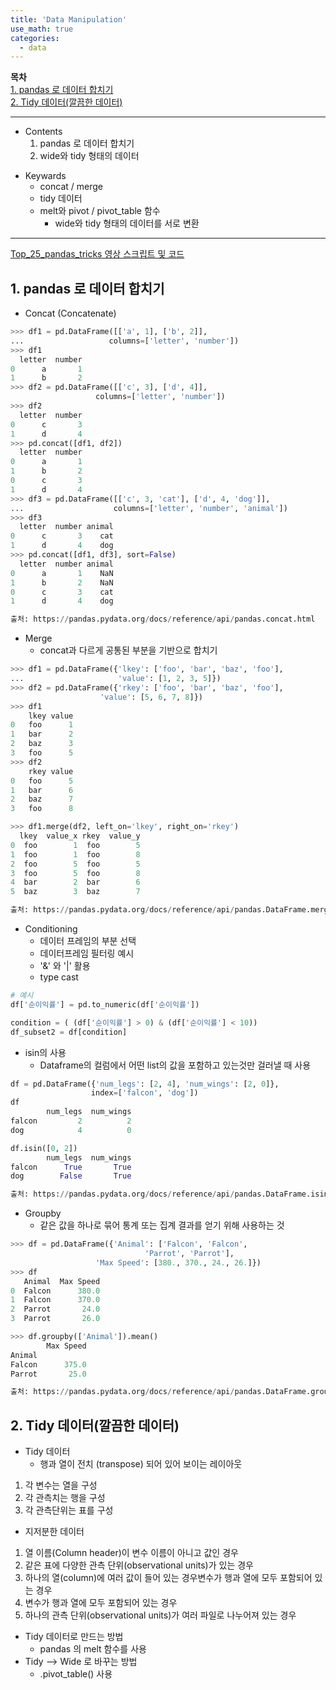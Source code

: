 ```yaml
---
title: 'Data Manipulation'
use_math: true
categories:
  - data
---
```


**목차**  
[1. pandas 로 데이터 합치기](#1-pandas-로-데이터-합치기)  
[2. Tidy 데이터(깔끔한 데이터)](#2-tidy-데이터깔끔한-데이터)  

---
* Contents
  1. pandas 로 데이터 합치기
  2. wide와 tidy 형태의 데이터

>
* Keywards
  * concat / merge
  * tidy 데이터
  * melt와 pivot / pivot_table 함수
    * wide와 tidy 형태의 데이터를 서로 변환

---
[Top_25_pandas_tricks 영상 스크립트 및 코드](https://nbviewer.org/github/justmarkham/pandas-videos/blob/master/top_25_pandas_tricks.ipynb)

## 1. pandas 로 데이터 합치기
* Concat (Concatenate)
  
```python
>>> df1 = pd.DataFrame([['a', 1], ['b', 2]],
...                   columns=['letter', 'number'])
>>> df1
  letter  number
0      a       1
1      b       2
>>> df2 = pd.DataFrame([['c', 3], ['d', 4]],
                   columns=['letter', 'number'])
>>> df2
  letter  number
0      c       3
1      d       4
>>> pd.concat([df1, df2])
  letter  number
0      a       1
1      b       2
0      c       3
1      d       4
>>> df3 = pd.DataFrame([['c', 3, 'cat'], ['d', 4, 'dog']],
...                    columns=['letter', 'number', 'animal'])
>>> df3
  letter  number animal
0      c       3    cat
1      d       4    dog
>>> pd.concat([df1, df3], sort=False)
  letter  number animal
0      a       1    NaN
1      b       2    NaN
0      c       3    cat
1      d       4    dog

출처: https://pandas.pydata.org/docs/reference/api/pandas.concat.html
```
* Merge
  * concat과 다르게 공통된 부분을 기반으로 합치기

```python
>>> df1 = pd.DataFrame({'lkey': ['foo', 'bar', 'baz', 'foo'],
...                     'value': [1, 2, 3, 5]})
>>> df2 = pd.DataFrame({'rkey': ['foo', 'bar', 'baz', 'foo'],
                    'value': [5, 6, 7, 8]})
>>> df1
    lkey value
0   foo      1
1   bar      2
2   baz      3
3   foo      5
>>> df2
    rkey value
0   foo      5
1   bar      6
2   baz      7
3   foo      8

>>> df1.merge(df2, left_on='lkey', right_on='rkey')
  lkey  value_x rkey  value_y
0  foo        1  foo        5
1  foo        1  foo        8
2  foo        5  foo        5
3  foo        5  foo        8
4  bar        2  bar        6
5  baz        3  baz        7

출처: https://pandas.pydata.org/docs/reference/api/pandas.DataFrame.merge.html
```

* Conditioning
  * 데이터 프레임의 부분 선택
  * 데이터프레임 필터링 예시  
   * '&' 와 '|' 활용  
   * type cast  

```python
# 예시
df['순이익률'] = pd.to_numeric(df['순이익률'])

condition = ( (df['순이익률'] > 0) & (df['순이익률'] < 10))
df_subset2 = df[condition]
```

* isin의 사용
  * Dataframe의 컬럼에서 어떤 list의 값을 포함하고 있는것만 걸러낼 때 사용  


```python
df = pd.DataFrame({'num_legs': [2, 4], 'num_wings': [2, 0]},
                  index=['falcon', 'dog'])
df
        num_legs  num_wings
falcon         2          2
dog            4          0

df.isin([0, 2])
        num_legs  num_wings
falcon      True       True
dog        False       True

출처: https://pandas.pydata.org/docs/reference/api/pandas.DataFrame.isin.html
```

* Groupby
  * 같은 값을 하나로 묶어 통계 또는 집계 결과를 얻기 위해 사용하는 것

```python
>>> df = pd.DataFrame({'Animal': ['Falcon', 'Falcon',
                              'Parrot', 'Parrot'],
                   'Max Speed': [380., 370., 24., 26.]})
>>> df
   Animal  Max Speed
0  Falcon      380.0
1  Falcon      370.0
2  Parrot       24.0
3  Parrot       26.0

>>> df.groupby(['Animal']).mean()
        Max Speed
Animal
Falcon      375.0
Parrot       25.0

출처: https://pandas.pydata.org/docs/reference/api/pandas.DataFrame.groupby.html
```

## 2. Tidy 데이터(깔끔한 데이터)
* Tidy 데이터
  * 행과 열이 전치 (transpose) 되어 있어 보이는 레이아웃
1. 각 변수는 열을 구성
2. 각 관측치는 행을 구성
3. 각 관측단위는 표를 구성

* 지저분한 데이터
1. 열 이름(Column header)이 변수 이름이 아니고 값인 경우
2. 같은 표에 다양한 관측 단위(observational units)가 있는 경우
3. 하나의 열(column)에 여러 값이 들어 있는 경우변수가 행과 열에 모두 포함되어 있는 경우
4. 변수가 행과 열에 모두 포함되어 있는 경우
5. 하나의 관측 단위(observational units)가 여러 파일로 나누어져 있는 경우

* Tidy 데이터로 만드는 방법
  * pandas 의 melt 함수를 사용
* Tidy --> Wide 로 바꾸는 방법
  * .pivot_table() 사용

